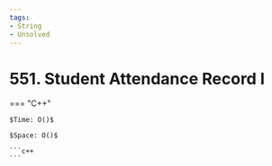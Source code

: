 ```yaml
---
tags:
- String
- Unsolved
---
```



# 551. Student Attendance Record I

=== "C++"

    $Time: O()$

    $Space: O()$

    ```c++
    ```